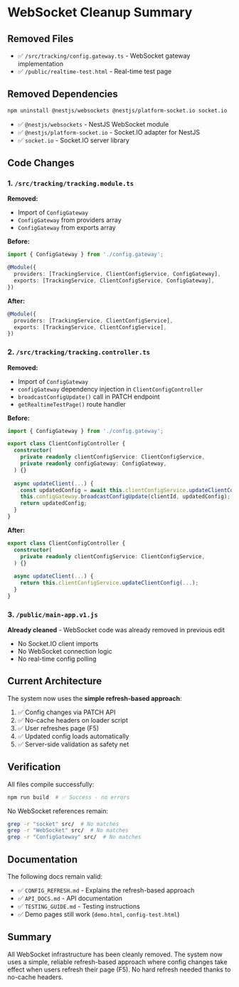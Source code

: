 # WebSocket Cleanup Summary

## Removed Files
- ✅ `/src/tracking/config.gateway.ts` - WebSocket gateway implementation
- ✅ `/public/realtime-test.html` - Real-time test page

## Removed Dependencies
```bash
npm uninstall @nestjs/websockets @nestjs/platform-socket.io socket.io
```
- ✅ `@nestjs/websockets` - NestJS WebSocket module
- ✅ `@nestjs/platform-socket.io` - Socket.IO adapter for NestJS
- ✅ `socket.io` - Socket.IO server library

## Code Changes

### 1. `/src/tracking/tracking.module.ts`
**Removed:**
- Import of `ConfigGateway`
- `ConfigGateway` from providers array
- `ConfigGateway` from exports array

**Before:**
```typescript
import { ConfigGateway } from './config.gateway';

@Module({
  providers: [TrackingService, ClientConfigService, ConfigGateway],
  exports: [TrackingService, ClientConfigService, ConfigGateway],
})
```

**After:**
```typescript
@Module({
  providers: [TrackingService, ClientConfigService],
  exports: [TrackingService, ClientConfigService],
})
```

### 2. `/src/tracking/tracking.controller.ts`
**Removed:**
- Import of `ConfigGateway`
- `configGateway` dependency injection in `ClientConfigController`
- `broadcastConfigUpdate()` call in PATCH endpoint
- `getRealtimeTestPage()` route handler

**Before:**
```typescript
import { ConfigGateway } from './config.gateway';

export class ClientConfigController {
  constructor(
    private readonly clientConfigService: ClientConfigService,
    private readonly configGateway: ConfigGateway,
  ) {}
  
  async updateClient(...) {
    const updatedConfig = await this.clientConfigService.updateClientConfig(...);
    this.configGateway.broadcastConfigUpdate(clientId, updatedConfig);
    return updatedConfig;
  }
}
```

**After:**
```typescript
export class ClientConfigController {
  constructor(
    private readonly clientConfigService: ClientConfigService,
  ) {}
  
  async updateClient(...) {
    return this.clientConfigService.updateClientConfig(...);
  }
}
```

### 3. `/public/main-app.v1.js`
**Already cleaned** - WebSocket code was already removed in previous edit
- No Socket.IO client imports
- No WebSocket connection logic
- No real-time config polling

## Current Architecture

The system now uses the **simple refresh-based approach**:

1. ✅ Config changes via PATCH API
2. ✅ No-cache headers on loader script
3. ✅ User refreshes page (F5)
4. ✅ Updated config loads automatically
5. ✅ Server-side validation as safety net

## Verification

All files compile successfully:
```bash
npm run build  # ✅ Success - no errors
```

No WebSocket references remain:
```bash
grep -r "socket" src/  # No matches
grep -r "WebSocket" src/  # No matches
grep -r "ConfigGateway" src/  # No matches
```

## Documentation

The following docs remain valid:
- ✅ `CONFIG_REFRESH.md` - Explains the refresh-based approach
- ✅ `API_DOCS.md` - API documentation
- ✅ `TESTING_GUIDE.md` - Testing instructions
- ✅ Demo pages still work (`demo.html`, `config-test.html`)

## Summary

All WebSocket infrastructure has been cleanly removed. The system now uses a simple, reliable refresh-based approach where config changes take effect when users refresh their page (F5). No hard refresh needed thanks to no-cache headers.
